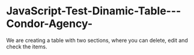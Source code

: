 # JavaScript-Test-Dinamic-Table---Condor-Agency-
We are creating a table with two sections, where you can delete, edit and check the items.
